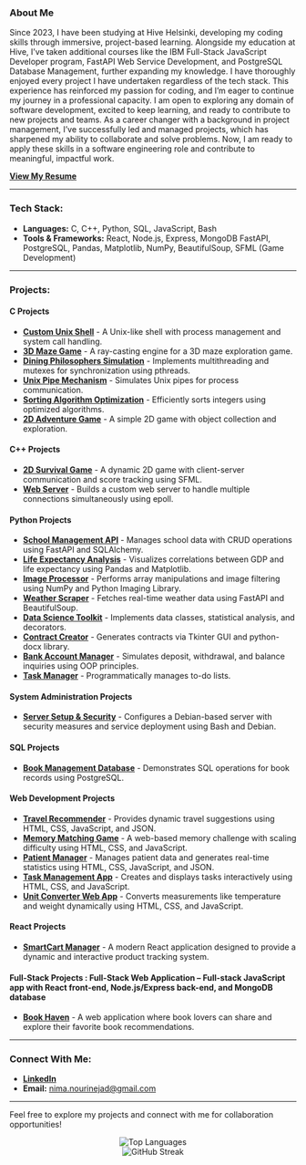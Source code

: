 

### About Me

Since 2023, I have been studying at Hive Helsinki, developing my coding skills through immersive, project-based learning. Alongside my education at Hive, I’ve taken additional courses like the IBM Full-Stack JavaScript Developer program, FastAPI Web Service Development, and PostgreSQL Database Management, further expanding my knowledge. I have thoroughly enjoyed every project I have undertaken regardless of the tech stack. This experience has reinforced my passion for coding, and I’m eager to continue my journey in a professional capacity. I am open to exploring any domain of software development, excited to keep learning, and ready to contribute to new projects and teams. As a career changer with a background in project management, I’ve successfully led and managed projects, which has sharpened my ability to collaborate and solve problems. Now, I am ready to apply these skills in a software engineering role and contribute to meaningful, impactful work.

[**View My Resume**](https://nima-nourinejad.github.io/resume/)


---

### Tech Stack:
- **Languages:** C, C++, Python, SQL, JavaScript, Bash  
- **Tools & Frameworks:** React, Node.js, Express, MongoDB FastAPI, PostgreSQL, Pandas, Matplotlib, NumPy, BeautifulSoup, SFML (Game Development) 

---

### Projects:

#### **C Projects**  
- [**Custom Unix Shell**](https://github.com/nima-nourinejad/42-minishell) - A Unix-like shell with process management and system call handling.  
- [**3D Maze Game**](https://github.com/nima-nourinejad/42-cub3D) - A ray-casting engine for a 3D maze exploration game.  
- [**Dining Philosophers Simulation**](https://github.com/nima-nourinejad/philosophers) - Implements multithreading and mutexes for synchronization using pthreads.  
- [**Unix Pipe Mechanism**](https://github.com/nima-nourinejad/pipex) - Simulates Unix pipes for process communication.  
- [**Sorting Algorithm Optimization**](https://github.com/nima-nourinejad/push_swap) - Efficiently sorts integers using optimized algorithms.  
- [**2D Adventure Game**](https://github.com/nima-nourinejad/so_long) - A simple 2D game with object collection and exploration.  

#### **C++ Projects**  
- [**2D Survival Game**](https://github.com/nima-nourinejad/Survive) - A dynamic 2D game with client-server communication and score tracking using SFML.  
- [**Web Server**](https://github.com/nima-nourinejad/42-webserv.git) - Builds a custom web server to handle multiple connections simultaneously using epoll.  

#### **Python Projects**  
- [**School Management API**](https://github.com/nima-nourinejad/fastapi-sqlalchemy-school-management) - Manages school data with CRUD operations using FastAPI and SQLAlchemy.  
- [**Life Expectancy Analysis**](https://github.com/nima-nourinejad/Life-Expectancy-Analysis) - Visualizes correlations between GDP and life expectancy using Pandas and Matplotlib.  
- [**Image Processor**](https://github.com/nima-nourinejad/Image-Processor) - Performs array manipulations and image filtering using NumPy and Python Imaging Library.  
- [**Weather Scraper**](https://github.com/nima-nourinejad/Weather-Scraper-API) - Fetches real-time weather data using FastAPI and BeautifulSoup.  
- [**Data Science Toolkit**](https://github.com/nima-nourinejad/Data-Science-Toolkit) - Implements data classes, statistical analysis, and decorators.  
- [**Contract Creator**](https://github.com/nima-nourinejad/contract-making) - Generates contracts via Tkinter GUI and python-docx library.  
- [**Bank Account Manager**](https://github.com/nima-nourinejad/PyBankAccount) - Simulates deposit, withdrawal, and balance inquiries using OOP principles.  
- [**Task Manager**](https://github.com/nima-nourinejad/PyTaskManager) - Programmatically manages to-do lists.

#### **System Administration Projects**  
- [**Server Setup & Security**](https://github.com/nima-nourinejad/Born2beRoot) - Configures a Debian-based server with security measures and service deployment using Bash and Debian.

#### **SQL Projects**  
- [**Book Management Database**](https://github.com/nima-nourinejad/SQL-Book-Management) - Demonstrates SQL operations for book records using PostgreSQL.  

#### **Web Development Projects**  
- [**Travel Recommender**](https://github.com/nima-nourinejad/Travel-Recommendation) - Provides dynamic travel suggestions using HTML, CSS, JavaScript, and JSON.  
- [**Memory Matching Game**](https://github.com/nima-nourinejad/memory-match-game) - A web-based memory challenge with scaling difficulty using HTML, CSS, and JavaScript. 
- [**Patient Manager**](https://github.com/nima-nourinejad/heath_census.) - Manages patient data and generates real-time statistics using HTML, CSS, JavaScript, and JSON.
- [**Task Management App**](https://github.com/nima-nourinejad/Task-Manager) - Creates and displays tasks interactively using HTML, CSS, and JavaScript.  
- [**Unit Converter Web App**](https://github.com/nima-nourinejad/unit-conversions) - Converts measurements like temperature and weight dynamically using HTML, CSS, and JavaScript.

#### **React Projects**  
- [**SmartCart Manager**](https://github.com/nima-nourinejad/Counter-App) -  A modern React application designed to provide a dynamic and interactive product tracking system.

#### **Full-Stack Projects**  : Full-Stack Web Application – Full-stack JavaScript app with React front-end, Node.js/Express back-end, and MongoDB database
- [**Book Haven**](https://github.com/nima-nourinejad/Book-Club) -  A web application where book lovers can share and explore their favorite book recommendations.

---

### Connect With Me:
- **[LinkedIn](https://linkedin.com/in/nima-nourinejad/)**  
- **Email:** [nima.nourinejad@gmail.com](mailto:nima.nourinejad@gmail.com)  

---

Feel free to explore my projects and connect with me for collaboration opportunities!


<!-- GitHub Stats -->
<p align="center">
  <img src="https://github-readme-stats.vercel.app/api/top-langs/?username=nima-nourinejad&theme=light&hide_border=true&include_all_commits=false&count_private=false&layout=compact" alt="Top Languages" />
  <br/>
  <img src="https://github-readme-streak-stats.herokuapp.com/?user=nima-nourinejad&theme=default&hide_border=true" alt="GitHub Streak" />
</p>
